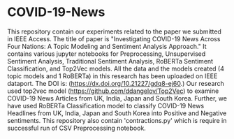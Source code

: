 # COVID-19-News
This repository contain our experiments related to the paper we submitted in IEEE Access. The title of paper is "Investigating COVID-19 News Across Four Nations: A Topic Modeling and Sentiment Analysis Approach."
It contains various jupyter notebooks for Preprocessing, Unsupervised Sentiment Analysis, Traditional Sentiment Analysis, RoBERTa Sentiment Classification, and Top2Vec models.
All the data and the models created (4 topic models and 1 RoBERTa) in this research has been uploaded on IEEE dataport. The DOI is: (https://dx.doi.org/10.21227/gdq8-ej60.)
Our research used top2vec model (https://github.com/ddangelov/Top2Vec) to examine COVID-19 News Articles from UK, India, Japan and South Korea.
Further, we have used RoBERTa Classification model to classify COVID-19 News Headlines from UK, India, Japan and South Korea into Positive and Negative sentiments. This repository also contain 'contractions.py' which is require in successful run of CSV Preprocessing notebook. 
